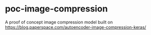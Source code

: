 # poc-image-compression
A proof of concept image compression model built on https://blog.paperspace.com/autoencoder-image-compression-keras/
